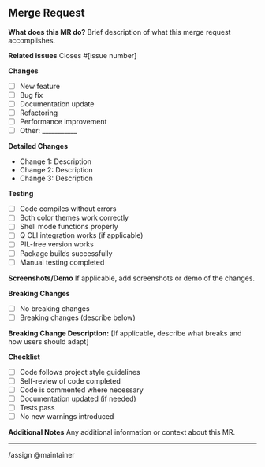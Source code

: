 ## Merge Request

**What does this MR do?**
Brief description of what this merge request accomplishes.

**Related issues**
Closes #[issue number]

**Changes**
- [ ] New feature
- [ ] Bug fix
- [ ] Documentation update
- [ ] Refactoring
- [ ] Performance improvement
- [ ] Other: ___________

**Detailed Changes**
- Change 1: Description
- Change 2: Description
- Change 3: Description

**Testing**
- [ ] Code compiles without errors
- [ ] Both color themes work correctly
- [ ] Shell mode functions properly
- [ ] Q CLI integration works (if applicable)
- [ ] PIL-free version works
- [ ] Package builds successfully
- [ ] Manual testing completed

**Screenshots/Demo**
If applicable, add screenshots or demo of the changes.

**Breaking Changes**
- [ ] No breaking changes
- [ ] Breaking changes (describe below)

**Breaking Change Description:**
[If applicable, describe what breaks and how users should adapt]

**Checklist**
- [ ] Code follows project style guidelines
- [ ] Self-review of code completed
- [ ] Code is commented where necessary
- [ ] Documentation updated (if needed)
- [ ] Tests pass
- [ ] No new warnings introduced

**Additional Notes**
Any additional information or context about this MR.

---
/assign @maintainer
